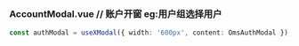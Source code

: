 <!--
 * @Author: wangqz
 * @Date: 2024-10-18
 * @LastEditTime: 2024-10-18
 * @Description: content
-->

### AccountModal.vue // 账户开窗 eg:用户组选择用户

```ts
const authModal = useXModal({ width: '600px', content: OmsAuthModal });
```

